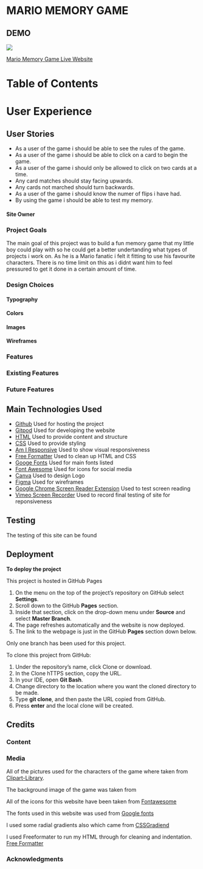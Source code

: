 # MARIO MEMORY GAME

## DEMO
<img src = /workspace/Mario-Memory-game/assets/images/amiresponsiveimg.PNG >

[Mario Memory Game Live Website](https://lisamurphy788.github.io/Mario-Memory-game/)

# Table of Contents 

# User Experience

## User Stories 
* As a user of the game i should be able to see the rules of the game.
* As a user of the game i should be able to click on a card to begin the game.
* As a user of the game i should only be allowed to click on two cards at a time. 
* Any card matches should stay facing upwards.
* Any cards not marched should turn backwards. 
* As a user of the game i should know the numer of flips i have had. 
* By using the game i should be able to test my memory. 


#### Site Owner

### Project Goals 
The main goal of this project was to build a fun memory game that my little boy could play with so he could get a better undertanding what types of projects i work on. As he is a Mario fanatic i felt it fitting to use his favourite characters. There is no time limit on this as i didnt want him to feel pressured to get it done in a certain amount of time. 

 ### Design Choices
 
 #### Typography

 #### Colors

 #### Images


#### Wireframes 

 
 ### Features
 ### Existing Features


 ### **Future Features**

 ## Main Technologies Used
- [Github](https://github.com/) Used for hosting the project
- [Gitpod](https://gitpod.io) Used for developing the website 
- [HTML](https://en.wikipedia.org/wiki/HTML5) Used to provide content and structure
- [CSS](https://www.w3schools.com/css/) Used to provide styling
- [Am I Responsive](http://ami.responsivedesign.is/) Used to show visual responsiveness
- [Free Formatter](https://www.freeformatter.com) Used to clean up HTML and CSS 
- [Googe Fonts](https://fonts.google.com/) Used for main fonts listed
- [Font Awesome](https://fontawesome.com/v5.15/icons?d=gallery&p=2) Used for icons for social media 
- [Canva](https://www.canva.com/) Used to design Logo
- [Figma](https://www.figma.com/) Used for wireframes
- [Google Chrome Screen Reader Extension](https://chrome.google.com/webstore/detail/screen-reader/kgejglhpjiefppelpmljglcjbhoiplfn?hl=en) Used to test screen reading
- [Vimeo Screen Recorder](https://vimeo.com/) Used to record final testing of site for reponsiveness

 ## Testing

 The testing of this site can be found 

 ## Deployment
 **To deploy the project**

This project is hosted in GitHub Pages

1. On the menu on the top of the project’s repository on GitHub select **Settings**.
2. Scroll down to the GitHub **Pages** section.
3. Inside that section, click on the drop-down menu under **Source** and select **Master Branch**.
4. The page refreshes automatically and the website is now deployed.
5. The link to the webpage is just in the GitHub **Pages** section down below.

Only one branch has been used for this project.


To clone this project from GitHub:

1. Under the repository’s name, click Clone or download.
2. In the Clone hTTPS section, copy the URL.
3. In your IDE, open **Git Bash**.
4. Change directory to the location where you want the cloned directory to be made.
5. Type **git clone**, and then paste the URL copied from GitHub.
6. Press **enter** and the local clone will be created.


 ## Credits 
 ### Content 
### Media
All of the pictures used for the characters of the game where taken from [Clipart-Library](http://clipart-library.com/clipart/1346332.htm).

The background image of the game was taken from 

All of the icons for this website have been taken from [Fontawesome](https://fontawesome.com/v5.15/icons?d=gallery&p=2)

The fonts used in this website was used from [Google fonts](https://fonts.google.com/)

I used some radial gradients also which came from [CSSGradiend](https://cssgradient.io/)

I used Freeformater to run my HTML through for cleaning and indentation. [Free Formatter](https://www.freeformatter.com/)


### Acknowledgments
